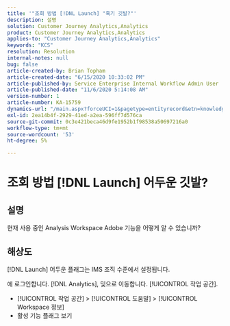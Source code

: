 ```yaml
---
title: '"조회 방법 [!DNL Launch] "흑기 깃발?"'
description: 설명
solution: Customer Journey Analytics,Analytics
product: Customer Journey Analytics,Analytics
applies-to: "Customer Journey Analytics,Analytics"
keywords: "KCS"
resolution: Resolution
internal-notes: null
bug: false
article-created-by: Brian Topham
article-created-date: "6/15/2020 10:33:02 PM"
article-published-by: Service Enterprise Internal Workflow Admin User
article-published-date: "11/6/2020 5:14:08 AM"
version-number: 1
article-number: KA-15759
dynamics-url: "/main.aspx?forceUCI=1&pagetype=entityrecord&etn=knowledgearticle&id=2c0b4e2b-58af-ea11-a812-000d3a303484"
exl-id: 2ea14b4f-2929-41ed-a2ea-596ff7d576ca
source-git-commit: 0c3e421beca46d9fe1952b1f98538a50697216a0
workflow-type: tm+mt
source-wordcount: '53'
ht-degree: 5%

---
```


# 조회 방법 [!DNL Launch] 어두운 깃발?

## 설명

현재 사용 중인 Analysis Workspace Adobe 기능을 어떻게 알 수 있습니까? 

## 해상도

[!DNL Launch] 어두운 플래그는 IMS 조직 수준에서 설정됩니다.

에 로그인합니다. [!DNL Analytics], 및으로 이동합니다. [!UICONTROL 작업 공간].

* [!UICONTROL 작업 공간] > [!UICONTROL 도움말] > [!UICONTROL Workspace 정보]
* 활성 기능 플래그 보기

